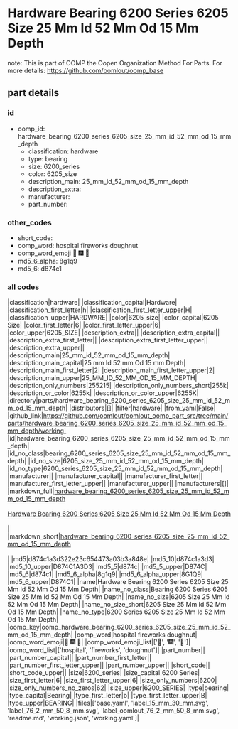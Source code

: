 # Hardware Bearing 6200 Series 6205 Size 25 Mm Id 52 Mm Od 15 Mm Depth  

note: This is part of OOMP the Oopen Organization Method For Parts. For more details: https://github.com/oomlout/oomp_base

##  part details





### id
* oomp_id: hardware_bearing_6200_series_6205_size_25_mm_id_52_mm_od_15_mm_depth
  * classification: hardware
  * type: bearing
  * size: 6200_series
  * color: 6205_size
  * description_main: 25_mm_id_52_mm_od_15_mm_depth
  * description_extra: 
  * manufacturer: 
  * part_number: 

### other_codes
* short_code: 
* oomp_word: hospital fireworks doughnut
* oomp_word_emoji :hospital: :fireworks: :doughnut:
* md5_6_alpha: 8g1q9
* md5_6: d874c1

### all codes 
|classification|hardware|
|classification_capital|Hardware|
|classification_first_letter|h|
|classification_first_letter_upper|H|
|classification_upper|HARDWARE|
|color|6205_size|
|color_capital|6205 Size|
|color_first_letter|6|
|color_first_letter_upper|6|
|color_upper|6205_SIZE|
|description_extra||
|description_extra_capital||
|description_extra_first_letter||
|description_extra_first_letter_upper||
|description_extra_upper||
|description_main|25_mm_id_52_mm_od_15_mm_depth|
|description_main_capital|25 mm Id 52 mm Od 15 mm Depth|
|description_main_first_letter|2|
|description_main_first_letter_upper|2|
|description_main_upper|25_MM_ID_52_MM_OD_15_MM_DEPTH|
|description_only_numbers|255215|
|description_only_numbers_short|255k|
|description_or_color|6255k|
|description_or_color_upper|6255K|
|directory|parts/hardware_bearing_6200_series_6205_size_25_mm_id_52_mm_od_15_mm_depth|
|distributors|[]|
|filter|hardware|
|from_yaml|False|
|github_link|https://github.com/oomlout/oomlout_oomp_part_src/tree/main/parts/hardware_bearing_6200_series_6205_size_25_mm_id_52_mm_od_15_mm_depth/working|
|id|hardware_bearing_6200_series_6205_size_25_mm_id_52_mm_od_15_mm_depth|
|id_no_class|bearing_6200_series_6205_size_25_mm_id_52_mm_od_15_mm_depth|
|id_no_size|6205_size_25_mm_id_52_mm_od_15_mm_depth|
|id_no_type|6200_series_6205_size_25_mm_id_52_mm_od_15_mm_depth|
|manufacturer||
|manufacturer_capital||
|manufacturer_first_letter||
|manufacturer_first_letter_upper||
|manufacturer_upper||
|manufacturers|[]|
|markdown_full|[hardware_bearing_6200_series_6205_size_25_mm_id_52_mm_od_15_mm_depth](https://github.com/oomlout/oomlout_oomp_part_src/tree/main/parts/hardware_bearing_6200_series_6205_size_25_mm_id_52_mm_od_15_mm_depth/working)<br>[](https://github.com/oomlout/oomlout_oomp_part_src/tree/main/parts/hardware_bearing_6200_series_6205_size_25_mm_id_52_mm_od_15_mm_depth/working)<br>[Hardware Bearing 6200 Series 6205 Size 25 Mm Id 52 Mm Od 15 Mm Depth](https://github.com/oomlout/oomlout_oomp_part_src/tree/main/parts/hardware_bearing_6200_series_6205_size_25_mm_id_52_mm_od_15_mm_depth/working)<br><br>|
|markdown_short|[hardware_bearing_6200_series_6205_size_25_mm_id_52_mm_od_15_mm_depth](https://github.com/oomlout/oomlout_oomp_part_src/tree/main/parts/hardware_bearing_6200_series_6205_size_25_mm_id_52_mm_od_15_mm_depth/working)<br><br>|
|md5|d874c1a3d322e23c654473a03b3a848e|
|md5_10|d874c1a3d3|
|md5_10_upper|D874C1A3D3|
|md5_5|d874c|
|md5_5_upper|D874C|
|md5_6|d874c1|
|md5_6_alpha|8g1q9|
|md5_6_alpha_upper|8G1Q9|
|md5_6_upper|D874C1|
|name|Hardware Bearing 6200 Series 6205 Size 25 Mm Id 52 Mm Od 15 Mm Depth|
|name_no_class|Bearing 6200 Series 6205 Size 25 Mm Id 52 Mm Od 15 Mm Depth|
|name_no_size|6205 Size 25 Mm Id 52 Mm Od 15 Mm Depth|
|name_no_size_short|6205 Size 25 Mm Id 52 Mm Od 15 Mm Depth|
|name_no_type|6200 Series 6205 Size 25 Mm Id 52 Mm Od 15 Mm Depth|
|oomp_key|oomp_hardware_bearing_6200_series_6205_size_25_mm_id_52_mm_od_15_mm_depth|
|oomp_word|hospital fireworks doughnut|
|oomp_word_emoji|:hospital: :fireworks: :doughnut:|
|oomp_word_emoji_list|[':hospital:', ':fireworks:', ':doughnut:']|
|oomp_word_list|['hospital', 'fireworks', 'doughnut']|
|part_number||
|part_number_capital||
|part_number_first_letter||
|part_number_first_letter_upper||
|part_number_upper||
|short_code||
|short_code_upper||
|size|6200_series|
|size_capital|6200 Series|
|size_first_letter|6|
|size_first_letter_upper|6|
|size_only_numbers|6200|
|size_only_numbers_no_zeros|62|
|size_upper|6200_SERIES|
|type|bearing|
|type_capital|Bearing|
|type_first_letter|b|
|type_first_letter_upper|B|
|type_upper|BEARING|
|files|['base.yaml', 'label_15_mm_30_mm.svg', 'label_76_2_mm_50_8_mm.svg', 'label_oomlout_76_2_mm_50_8_mm.svg', 'readme.md', 'working.json', 'working.yaml']|
